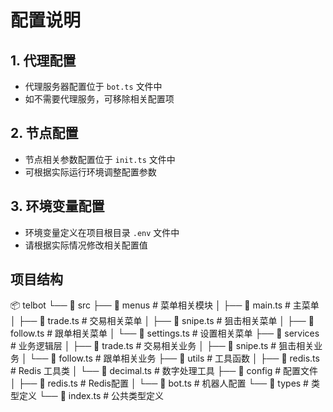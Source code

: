 # 配置说明

## 1. 代理配置
- 代理服务器配置位于 `bot.ts` 文件中
- 如不需要代理服务，可移除相关配置项

## 2. 节点配置
- 节点相关参数配置位于 `init.ts` 文件中
- 可根据实际运行环境调整配置参数

## 3. 环境变量配置
- 环境变量定义在项目根目录 `.env` 文件中
- 请根据实际情况修改相关配置值

## 项目结构
📦 telbot
└── 📂 src
    ├── 📂 menus           # 菜单相关模块
    │   ├── 📄 main.ts      # 主菜单
    │   ├── 📄 trade.ts     # 交易相关菜单
    │   ├── 📄 snipe.ts     # 狙击相关菜单
    │   ├── 📄 follow.ts    # 跟单相关菜单
    │   └── 📄 settings.ts  # 设置相关菜单
    ├── 📂 services        # 业务逻辑层
    │   ├── 📄 trade.ts     # 交易相关业务
    │   ├── 📄 snipe.ts     # 狙击相关业务
    │   └── 📄 follow.ts    # 跟单相关业务
    ├── 📂 utils           # 工具函数
    │   ├── 📄 redis.ts     # Redis 工具类
    │   └── 📄 decimal.ts   # 数字处理工具
    ├── 📂 config          # 配置文件
    │   ├── 📄 redis.ts     # Redis配置
    │   └── 📄 bot.ts       # 机器人配置
    └── 📂 types           # 类型定义
        └── 📄 index.ts     # 公共类型定义
